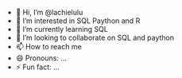 - 👋 Hi, I’m @lachielulu
- 👀 I’m interested in SQL Paython and R   
- 🌱 I’m currently learning SQL
- 💞️ I’m looking to collaborate on SQL and paython
- 📫 How to reach me 
- 😄 Pronouns: ...
- ⚡ Fun fact: ...

<!---
lachielulu/lachielulu is a ✨ special ✨ repository because its `README.md` (this file) appears on your GitHub profile.
You can click the Preview link to take a look at your changes.
--->
